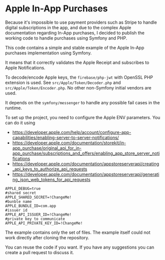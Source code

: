 # Apple In-App Purchases

Because it's impossible to use payment providers such as Stripe to handle digital subscriptions in the app, and due to the complex Apple documentation regarding In-App purchases,
I decided to publish the working code to handle purchases using Symfony and PHP.

This code contains a simple and stable example of the Apple In-App purchases implementation using Symfony.

It means that it correctly validates the Apple Receipt and subscribes to Apple Notifications.

To decode/encode Apple keys, the `firebase/php-jwt` with OpenSSL PHP extension is used.
See `src/Apple/Token/Decoder.php` and `src/Apple/Token/Encoder.php`. No other non-Symfony initial vendors are used.

It depends on the `symfony/messenger` to handle any possible fail cases in the runtime.

To set up the project, you need to configure the Apple ENV parameters.
You can do it using 
- https://developer.apple.com/help/account/configure-app-capabilities/enabling-server-to-server-notifications/
- https://developer.apple.com/documentation/storekit/in-app_purchase/original_api_for_in-app_purchase/subscriptions_and_offers/enabling_app_store_server_notifications
- https://developer.apple.com/documentation/appstoreserverapi/creating_api_keys_to_authorize_api_requests
- https://developer.apple.com/documentation/appstoreserverapi/generating_json_web_tokens_for_api_requests


```
APPLE_DEBUG=true
#shared secret
APPLE_SHARED_SECRET=!ChangeMe!
#bunble name
APPLE_BUNDLE_ID=com.app
#issuer id
APPLE_API_ISSUER_ID=!ChangeMe!
#private key to communicate
APPLE_API_PRIVATE_KEY_ID=!ChangeMe!
```

The example contains only the set of files. The example itself could not work directly after cloning the repository. 

You can reuse the code if you want. If you have any suggestions you can create a pull request to discuss it.
